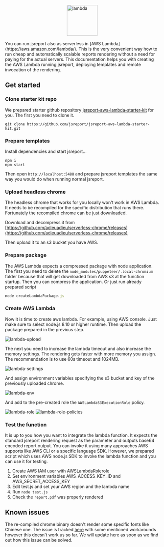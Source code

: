 <img src="/blog/lambda.png" alt="lambda" width="100" style="margin-left: auto;margin-right: auto; display: block"/>
<br/>
You can run jsreport also as serverless in [AWS Lambda](https://aws.amazon.com/lambda/). This is the very convenient way how to run cheap and automatically scalable reports rendering without a need for paying for the actual servers.
This documentation helps you with creating the AWS Lambda running jsreport, deploying templates and remote invocation of the rendering.

## Get started

### Clone starter kit repo
We prepared starter github repository [jsreport-aws-lambda-starter-kit](https://github.com/jsreport/jsreport-aws-lambda-starter-kit) for you.
The first you need to clone it.
```
git clone https://github.com/jsreport/jsreport-aws-lambda-starter-kit.git
```

### Prepare templates

Install dependencies and start jsreport...
```
npm i
npm start
```
Then open `http://localhost:5488` and prepare jsreport templates the same way you would do when running normal jsreport.

### Upload headless chrome
The headless chrome that works for you locally won't work in AWS Lambda. It needs to be recompiled for the specific distribution that runs there. Fortunately the recompiled chrome can be just downloaded.

Download and decompress it from    
[https://github.com/adieuadieu/serverless-chrome/releases](https://github.com/adieuadieu/serverless-chrome/releases)

Then upload it to an s3 bucket you have AWS.

### Prepare package
The AWS Lambda expects a compressed package with node application. The first you need to delete the `node_modules/puppeteer/.local-chromium` folder because that will get downloaded from AWS s3 at the function startup. Then you can compress the application. Or just run already prepared script    
```js
node createLambdaPackage.js
```

### Create AWS Lambda
Now it is time to create aws lambda. For example, using AWS console. Just make sure to select node.js 8.10 or higher runtime. Then upload the package prepared in the previous step.

![lambda-upload](/blog/lambda-upload.png)


The next you need to increase the lambda timeout and also increase the memory settings. The rendering gets faster with more memory you assign. The recommendation is to use 60s timeout and 1024MB.

![lambda-settings](/blog/lambda-settings.png)

And assign environment variables specifying the s3 bucket and key of the previously uploaded chrome.

![lambda-env](/blog/lambda-env.png)

And add to the pre-created role the `AWSLambdaS3ExecutionRole` policy.

![lambda-role](/blog/lambda-role.png)
![lambda-role-policies](/blog/lambda-role-policies.png)

### Test the function
It is up to you how you want to integrate the lambda function. 
It expects the standard jsreport rendering request as the parameter and outputs base64 encoded report output.
You can invoke it using many approaches AWS supports like AWS CLI or a specific language SDK.
However, we prepared script which uses AWS node.js SDK to invoke the lambda function and you can use it for testing.

1. Create AWS IAM user with AWSLambdaRolerole
2. Set environment variables AWS_ACCESS_KEY_ID and AWS_SECRET_ACCESS_KEY
3. Edit test.js and set your AWS region and the lambda name
4. Run `node test.js`
5. Check the `report.pdf` was properly rendered

## Known issues

The re-compiled chrome binary doesn't render some specific fonts like Chinese one. The issue is tracked [here](https://github.com/adieuadieu/serverless-chrome/issues/49) with some mentioned workarounds however this doesn't work us so far. We will update here as soon as we find out how this issue can be solved.